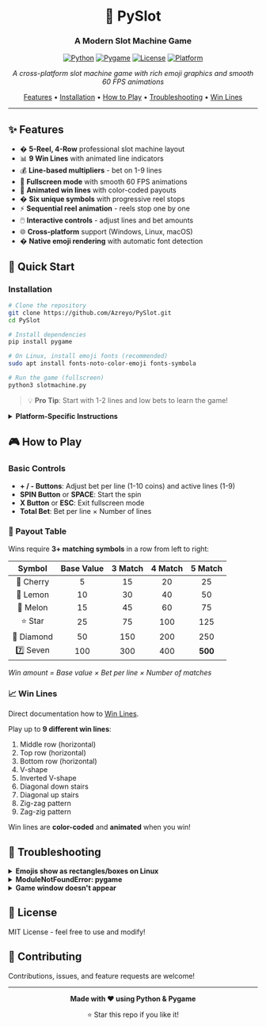 <div align="center">

# 🎰 PySlot

### A Modern Slot Machine Game

[![Python](https://img.shields.io/badge/Python-3.6+-3776AB?style=for-the-badge&logo=python&logoColor=white)](https://www.python.org/)
[![Pygame](https://img.shields.io/badge/Pygame-2.0+-00A400?style=for-the-badge&logo=pygame&logoColor=white)](https://www.pygame.org/)
[![License](https://img.shields.io/badge/License-MIT-blue?style=for-the-badge)](LICENSE)
[![Platform](https://img.shields.io/badge/Platform-Windows%20%7C%20Linux%20%7C%20macOS-lightgrey?style=for-the-badge)](https://github.com)

*A cross-platform slot machine game with rich emoji graphics and smooth 60 FPS animations*

[Features](#features) • [Installation](#installation) • [How to Play](#how-to-play) • [Troubleshooting](#troubleshooting) •
[Win Lines](WIN-LINES.md)

</div>

---

## ✨ Features

- � **5-Reel, 4-Row** professional slot machine layout
- 📊 **9 Win Lines** with animated line indicators
- 💰 **Line-based multipliers** - bet on 1-9 lines
- 🎨 **Fullscreen mode** with smooth 60 FPS animations
- 🌈 **Animated win lines** with color-coded payouts
- � **Six unique symbols** with progressive reel stops
- ⚡ **Sequential reel animation** - reels stop one by one
- 🖱️ **Interactive controls** - adjust lines and bet amounts
- 🌐 **Cross-platform** support (Windows, Linux, macOS)
- � **Native emoji rendering** with automatic font detection

## 🚀 Quick Start

### Installation

```bash
# Clone the repository
git clone https://github.com/Azreyo/PySlot.git
cd PySlot

# Install dependencies
pip install pygame

# On Linux, install emoji fonts (recommended)
sudo apt install fonts-noto-color-emoji fonts-symbola

# Run the game (fullscreen)
python3 slotmachine.py
```

> 💡 **Pro Tip**: Start with 1-2 lines and low bets to learn the game!

<details>
<summary><b>Platform-Specific Instructions</b></summary>

### Windows
```bash
pip install pygame
python slotmachine.py
```

### Linux (Ubuntu/Debian)
```bash
# Install dependencies
sudo apt update
sudo apt install python3-pip fonts-noto fonts-dejavu
pip3 install pygame

# Run
python3 slotmachine.py
```

> **Note**: Pygame doesn't support color emoji fonts. The game uses Noto Sans or DejaVu Sans which provide basic emoji rendering on Linux.

### macOS
```bash
brew install python3
pip3 install pygame
python3 slotmachine.py
```

</details>

## 🎮 How to Play

### Basic Controls

- **+ / - Buttons**: Adjust bet per line (1-10 coins) and active lines (1-9)
- **SPIN Button** or **SPACE**: Start the spin
- **X Button** or **ESC**: Exit fullscreen mode
- **Total Bet**: Bet per line × Number of lines

### 💎 Payout Table

Wins require **3+ matching symbols** in a row from left to right:

| Symbol | Base Value | 3 Match | 4 Match | 5 Match |
|:------:|:----------:|:-------:|:-------:|:-------:|
| 🍒 Cherry | 5 | 15 | 20 | 25 |
| 🍋 Lemon | 10 | 30 | 40 | 50 |
| 🍉 Melon | 15 | 45 | 60 | 75 |
| ⭐ Star | 25 | 75 | 100 | 125 |
| 💎 Diamond | 50 | 150 | 200 | 250 |
| 7️⃣ Seven | 100 | 300 | 400 | **500** |

*Win amount = Base value × Bet per line × Number of matches*

### 📈 Win Lines
Direct documentation how to [Win Lines](WIN-LINES.md).

Play up to **9 different win lines**:
1. Middle row (horizontal)
2. Top row (horizontal)
3. Bottom row (horizontal)
4. V-shape
5. Inverted V-shape
6. Diagonal down stairs
7. Diagonal up stairs
8. Zig-zag pattern
9. Zag-zig pattern

Win lines are **color-coded** and **animated** when you win!



## 🔧 Troubleshooting

<details>
<summary><b>Emojis show as rectangles/boxes on Linux</b></summary>

**Why**: Pygame doesn't support color emoji fonts (like Noto Color Emoji). It needs regular fonts with emoji glyph support.

**Solution**: Install compatible fonts
```bash
sudo apt install fonts-noto fonts-dejavu fonts-symbola
fc-cache -fv
```

The game will automatically detect and use the best available font. Check the console output when starting the game to see which font was loaded.
</details>

<details>
<summary><b>ModuleNotFoundError: pygame</b></summary>

```bash
pip install pygame
```
</details>

<details>
<summary><b>Game window doesn't appear</b></summary>

Verify installation:
```bash
python -c "import pygame; print(pygame.version.ver)"
```
</details>

## 📄 License

MIT License - feel free to use and modify!

## 🤝 Contributing

Contributions, issues, and feature requests are welcome!

---

<div align="center">

**Made with ❤️ using Python & Pygame**

⭐ Star this repo if you like it!

</div>
